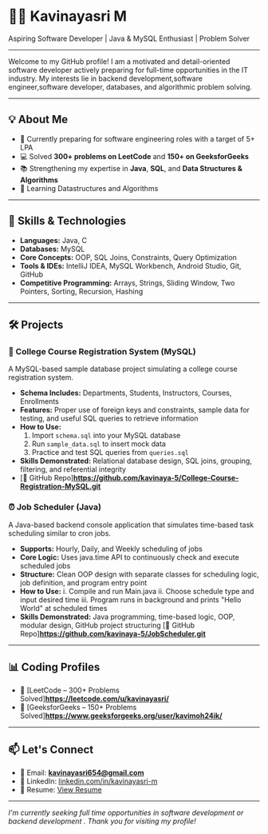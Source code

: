# 👩‍💻 Kavinayasri M

Aspiring Software Developer | Java & MySQL Enthusiast | Problem Solver

---

Welcome to my GitHub profile! I am a motivated and detail-oriented software developer actively preparing for full-time opportunities in the IT industry. My interests lie in backend development,software engineer,software developer, databases, and algorithmic problem solving.

---

## 💡 About Me

- 🎯 Currently preparing for software engineering roles with a target of 5+ LPA
- 💻 Solved **300+ problems on LeetCode** and **150+ on GeeksforGeeks**
- 📚 Strengthening my expertise in **Java**, **SQL**, and **Data Structures & Algorithms**
- 🌱 Learning Datastructures and Algorithms

---

## 🧠 Skills & Technologies

- **Languages:** Java, C
- **Databases:** MySQL
- **Core Concepts:** OOP, SQL Joins, Constraints, Query Optimization
- **Tools & IDEs:** IntelliJ IDEA, MySQL Workbench, Android Studio, Git, GitHub
- **Competitive Programming:** Arrays, Strings, Sliding Window, Two Pointers, Sorting, Recursion, Hashing

---
## 🛠️ Projects

### 📘 College Course Registration System (MySQL)
A MySQL-based sample database project simulating a college course registration system.

- **Schema Includes:** Departments, Students, Instructors, Courses, Enrollments  
- **Features:** Proper use of foreign keys and constraints, sample data for testing, and useful SQL queries to retrieve information  
- **How to Use:**  
  1. Import `schema.sql` into your MySQL database  
  2. Run `sample_data.sql` to insert mock data  
  3. Practice and test SQL queries from `queries.sql`  
- **Skills Demonstrated:** Relational database design, SQL joins, grouping, filtering, and referential integrity  
- [🔗 GitHub Repo]**https://github.com/kavinaya-5/College-Course-Registration-MySQL.git**
  
### ⏰ Job Scheduler (Java)
A Java-based backend console application that simulates time-based task scheduling similar to cron jobs.

- **Supports:** Hourly, Daily, and Weekly scheduling of jobs
- **Core Logic:** Uses java.time API to continuously check and execute scheduled jobs
- **Structure:** Clean OOP design with separate classes for scheduling logic, job definition, and program entry point
- **How to Use:**
i. Compile and run Main.java
ii. Choose schedule type and input desired time
iii. Program runs in background and prints "Hello World" at scheduled times
- **Skills Demonstrated:** Java programming, time-based logic, OOP, modular design, GitHub project structuring
[🔗 GitHub Repo]**https://github.com/kavinaya-5/JobScheduler.git**

---

## 📊 Coding Profiles

- 🔗 [LeetCode – 300+ Problems Solved]**https://leetcode.com/u/kavinayasri/**
- 🔗 [GeeksforGeeks – 150+ Problems Solved]**https://www.geeksforgeeks.org/user/kavimoh24ik/**

---

## 📫 Let's Connect

- 📧 Email: **kavinayasri654@gmail.com**
- 💼 LinkedIn: [linkedin.com/in/kavinayasri-m](https://www.linkedin.com/in/kavinayasri-m)
- 📄 Resume: [View Resume](https://drive.google.com/file/d/1CY5EYToZqte5oqzjYuKdUWq7Aa8DwPRH/view?usp=drive_link)

---

_I'm currently seeking full time opportunities in software development or backend development . Thank you for visiting my profile!_
